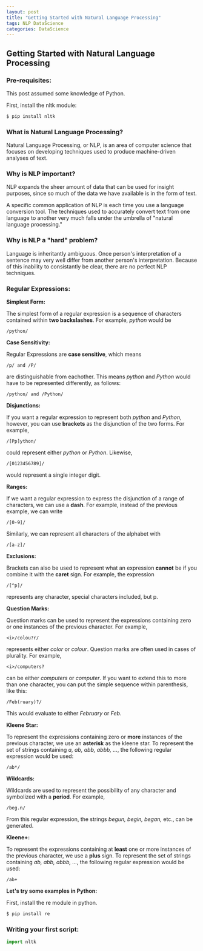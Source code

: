 ```yaml
---
layout: post
title: "Getting Started with Natural Language Processing"
tags: NLP DataScience
categories: DataScience
---
```


<h2> Getting Started with Natural Language Processing </h2>

<h3> Pre-requisites: </h3>

This post assumed some knowledge of Python.

First, install the nltk module:

``` bash
$ pip install nltk
```
<h3> What is Natural Language Processing? </h3>

Natural Language Processing, or NLP, is an area of computer science that focuses on developing techniques used to produce machine-driven analyses of text.

<h3> Why is NLP important? </h3>

NLP expands the sheer amount of data that can be used for insight purposes, since so much of the data we have available is in the form of text.

A specific common application of NLP is each time you use a language conversion tool. The techniques used to accurately convert text from one language to another very much falls under the umbrella of "natural language processing."

<h3> Why is NLP a "hard" problem? </h3>

Language is inheritantly ambiguous. Once person's interpretation of a sentence may very well differ from another person's interpretation. Because of this inability to consistantly be clear, there are no perfect NLP techniques. 

<h3> Regular Expressions: </h3>

<b> Simplest Form: </b> 

The simplest form of a regular expression is a sequence of characters contained within <b>two backslashes</b>. For example, <i>python</i> would be  
``` 
/python/
```

<b> Case Sensitivity: </b>

Regular Expressions are <b>case sensitive</b>, which means 
``` 
/p/ and /P/
```
are distinguishable from eachother. This means <i>python</i> and <i>Python</i> would have to be represented differently, as follows: 

``` 
/python/ and /Python/
```

<b> Disjunctions: </b>

If you want a regular expression to represent both <i>python</i> and <i>Python</i>, however, you can use <b>brackets</b> as the disjunction of the two forms. For example, 
``` 
/[Pp]ython/
```
could represent either <i>python</i> or <i>Python</i>. Likewise, 

``` 
/[0123456789]/
```
would represent a single integer digit. 

<b> Ranges: </b>

If we want a regular expression to express the disjunction of a range of characters, we can use a <b>dash</b>. For example, instead of the previous example, we can write 

``` 
/[0-9]/
```
Similarly, we can represent all characters of the alphabet with 

``` 
/[a-z]/
```

<b> Exclusions: </b>

Brackets can also be used to represent what an expression <b>cannot</b> be if you combine it with the <b>caret</b> sign. For example, the expression 

``` 
/[^p]/
```
represents any character, special characters included, but p.

<b> Question Marks: </b> 

Question marks can be used to represent the expressions containing zero or one instances of the previous character. For example, 

``` 
<i>/colou?r/
```
represents either <i>color</i> or <i>colour</i>. Question marks are often used in cases of plurality. For example, 

``` 
<i>/computers?
```
can be either <i>computers</i> or <i>computer</i>. If you want to extend this to more than one character, you can put the simple sequence within parenthesis, like this:

```
/Feb(ruary)?/
```
This would evaluate to either <i>February</i> or <i>Feb</i>.

<b> Kleene Star: </b>

To represent the expressions containing zero or <b>more</b> instances of the previous character, we use an <b>asterisk</b> as the kleene star. To represent the set of strings containing <i>a, ab, abb, abbb, ...</i>, the following regular expression would be used:  
```
/ab*/
```

<b> Wildcards: </b>

Wildcards are used to represent the possibility of any character and symbolized with a <b>period</b>. For example, 

```
/beg.n/
```
From this regular expression, the strings <i>begun, begin, began,</i> etc., can be generated. 

<b> Kleene+: </b>

To represent the expressions containing at <b>least</b> one or more instances of the previous character, we use a <b>plus</b> sign. To represent the set of strings containing <i>ab, abb, abbb, ...</i>, the following regular expression would be used:  

```
/ab+
```

<b> Let's try some examples in Python: </b>

First, install the re module in python.

``` bash
$ pip install re
```

<h3> Writing your first script: </h3>

``` python
import nltk
```
